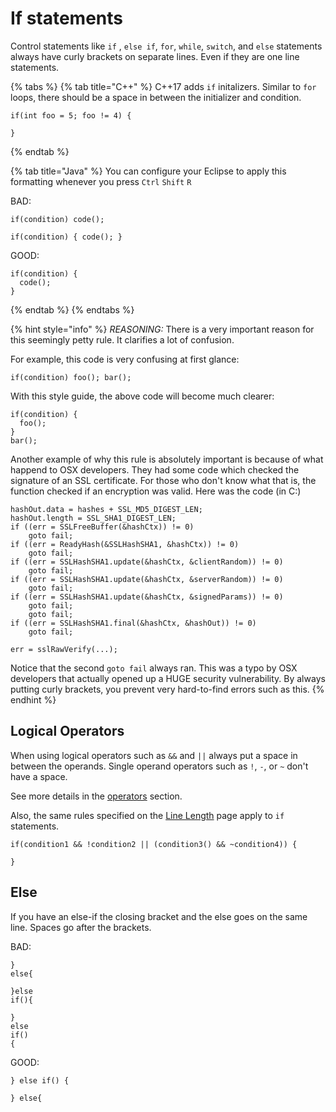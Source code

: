 # If statements

Control statements like `if` , `else if`, `for`, `while`, `switch`, and `else` statements always have curly brackets on separate lines. Even if they are one line statements.

{% tabs %}
{% tab title="C++" %}
C++17 adds `if` initalizers. Similar to `for` loops, there should be a space in between the initializer and condition.

```text
if(int foo = 5; foo != 4) {
    
}
```
{% endtab %}

{% tab title="Java" %}
You can configure your Eclipse to apply this formatting whenever you press `Ctrl` `Shift` `R`

BAD:

```text
if(condition) code();

if(condition) { code(); }
```

GOOD:

```text
if(condition) {
  code();
}
```
{% endtab %}
{% endtabs %}

{% hint style="info" %}
_REASONING:_ There is a very important reason for this seemingly petty rule. It clarifies a lot of confusion.

For example, this code is very confusing at first glance:

```text
if(condition) foo(); bar(); 
```

With this style guide, the above code will become much clearer:

```text
if(condition) {
  foo();
}
bar();
```

Another example of why this rule is absolutely important is because of what happend to OSX developers. They had some code which checked the signature of an SSL certificate. For those who don't know what that is, the function checked if an encryption was valid. Here was the code \(in C:\)

```text
hashOut.data = hashes + SSL_MD5_DIGEST_LEN;
hashOut.length = SSL_SHA1_DIGEST_LEN;
if ((err = SSLFreeBuffer(&hashCtx)) != 0)
    goto fail;
if ((err = ReadyHash(&SSLHashSHA1, &hashCtx)) != 0)
    goto fail;
if ((err = SSLHashSHA1.update(&hashCtx, &clientRandom)) != 0)
    goto fail;
if ((err = SSLHashSHA1.update(&hashCtx, &serverRandom)) != 0)
    goto fail;
if ((err = SSLHashSHA1.update(&hashCtx, &signedParams)) != 0)
    goto fail;
    goto fail;  
if ((err = SSLHashSHA1.final(&hashCtx, &hashOut)) != 0)
    goto fail;

err = sslRawVerify(...);
```

Notice that the second `goto fail` always ran. This was a typo by OSX developers that actually opened up a HUGE security vulnerability. By always putting curly brackets, you prevent very hard-to-find errors such as this.
{% endhint %}

## Logical Operators <a id="logical-operators"></a>

When using logical operators such as `&&` and `||` always put a space in between the operands. Single operand operators such as `!`, `-`, or `~` don't have a space.

See more details in the [operators](operators.md) section.

Also, the same rules specified on the [Line Length](line-length.md) page apply to `if` statements.

```text
if(condition1 && !condition2 || (condition3() && ~condition4)) {
    
}
```

## Else <a id="else"></a>

If you have an else-if the closing bracket and the else goes on the same line. Spaces go after the brackets.

BAD:

```text
}
else{

}else
if(){

}
else
if()
{
```

GOOD:

```text
} else if() {

} else{
```

